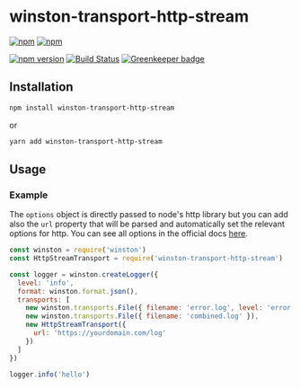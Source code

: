 # winston-transport-http-stream

[![npm](https://img.shields.io/npm/l/winston-transport-http-stream.svg)]()
[![npm](https://img.shields.io/npm/dt/winston-transport-http-stream.svg)](https://www.npmjs.com/package/winston-transport-http-stream)

[![npm version](https://badge.fury.io/js/winston-transport-http-stream.svg)](https://badge.fury.io/js/winston-transport-http-stream)
[![Build Status](https://travis-ci.org/matsp/winston-transport-http-stream.svg?branch=master)](https://travis-ci.org/matsp/winston-transport-http-stream) 
[![Greenkeeper badge](https://badges.greenkeeper.io/matsp/winston-transport-http-stream.svg)](https://greenkeeper.io/)

## Installation

```bash
npm install winston-transport-http-stream
```

or

```bash
yarn add winston-transport-http-stream
```

## Usage

### Example

The `options` object is directly passed to node's http library but you can add also the `url` property that
will be parsed and automatically set the relevant options for http.
You can see all options in the official docs [here](https://nodejs.org/api/http.html#http_http_request_options_callback).

```javascript
const winston = require('winston')
const HttpStreamTransport = require('winston-transport-http-stream')

const logger = winston.createLogger({
  level: 'info',
  format: winston.format.json(),
  transports: [
    new winston.transports.File({ filename: 'error.log', level: 'error' }),
    new winston.transports.File({ filename: 'combined.log' }),
    new HttpStreamTransport({
      url: 'https://yourdomain.com/log'
    })
  ]
})

logger.info('hello')
```
